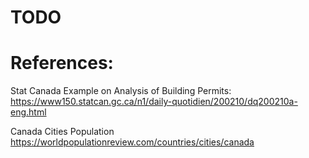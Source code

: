 # TODO

# References: 
Stat Canada Example on Analysis of Building Permits: 
https://www150.statcan.gc.ca/n1/daily-quotidien/200210/dq200210a-eng.html

Canada Cities Population
https://worldpopulationreview.com/countries/cities/canada